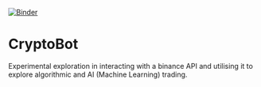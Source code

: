 [![Binder](https://mybinder.org/badge_logo.svg)](https://mybinder.org/v2/gh/LZW-Data/CryptoBot/HEAD)

# CryptoBot
Experimental exploration in interacting with a binance API and utilising it to explore algorithmic and AI (Machine Learning) trading.
